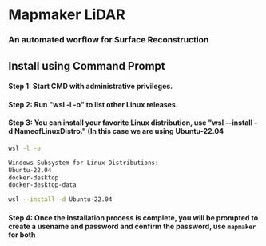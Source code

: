 # Mapmaker LiDAR

### An automated worflow for Surface Reconstruction

## Install using Command Prompt

#### Step 1: Start CMD with administrative privileges.

#### Step 2: Run "wsl -l -o" to list other Linux releases.

#### Step 3: You can install your favorite Linux distribution, use "wsl --install -d NameofLinuxDistro." (In this case we are using Ubuntu-22.04

```sh
wsl -l -o

Windows Subsystem for Linux Distributions:
Ubuntu-22.04
docker-desktop
docker-desktop-data

wsl --install -d Ubuntu-22.04
```

#### Step 4: Once the installation process is complete, you will be prompted to create a usename and password and confirm the password, use `mapmaker` for both
